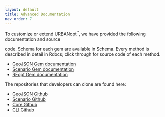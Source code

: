 ```yaml
---
layout: default
title: Advanced Documentation
nav_order: 7
---
```


To customize or extend URBANopt<sup>&trade;</sup>, we have provided the following documentation and source

code. Schema for each gem are available in Schema. Every method is described in detail in
Rdocs; click through for source code of each method.

- [GeoJSON Gem documentation](https://urbanopt.github.io/urbanopt-geojson-gem/)
- [Scenario Gem documentation](https://urbanopt.github.io/urbanopt-scenario-gem/)
- [REopt Gem documentation](https://urbanopt.github.io/urbanopt-reopt-gem/)

The repositories that developers can clone are found here:

- [GeoJSON Github](https://github.com/urbanopt/urbanopt-geojson-gem)
- [Scenario Github](https://github.com/urbanopt/urbanopt-scenario-gem)
- [Core Github](https://github.com/urbanopt/urbanopt-core-gem)
- [CLI Github](https://github.com/urbanopt/urbanopt-cli)
